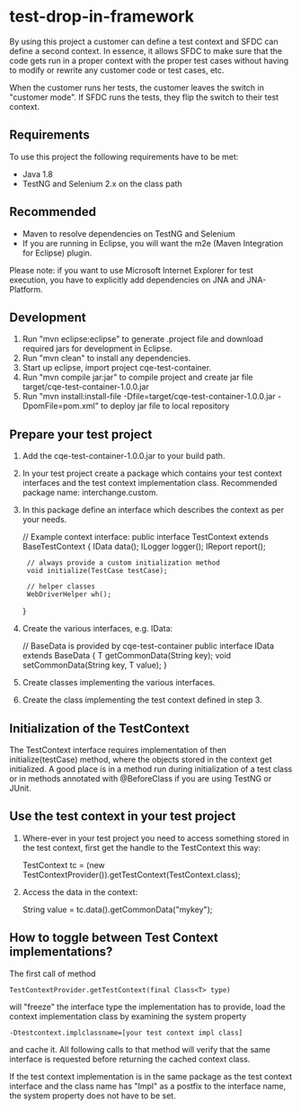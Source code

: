 # test-drop-in-framework
By using this project a customer can define a test context and SFDC can define a second context. In essence,
it allows SFDC to make sure that the code gets run in a proper context with the proper test cases without
having to modify or rewrite any customer code or test cases, etc.

When the customer runs her tests, the customer leaves the switch in "customer mode". If SFDC runs the tests,
they flip the switch to their test context.

## Requirements
To use this project the following requirements have to be met:
- Java 1.8
- TestNG and Selenium 2.x on the class path

## Recommended
- Maven to resolve dependencies on TestNG and Selenium
- If you are running in Eclipse, you will want the m2e (Maven Integration for Eclipse) plugin.

Please note: if you want to use Microsoft Internet Explorer for test execution, you have to
explicitly add dependencies on JNA and JNA-Platform.

## Development
1. Run "mvn eclipse:eclipse" to generate .project file and download required jars for development in Eclipse.
2. Run "mvn clean" to install any dependencies.
3. Start up eclipse, import project cqe-test-container.
4. Run "mvn compile jar:jar" to compile project and create jar file target/cqe-test-container-1.0.0.jar
5. Run "mvn install:install-file -Dfile=target/cqe-test-container-1.0.0.jar -DpomFile=pom.xml" to deploy jar file to local repository

## Prepare your test project
1. Add the cqe-test-container-1.0.0.jar to your build path.
2. In your test project create a package which contains your test context interfaces and the test context implementation class.
   Recommended package name: interchange.custom.<company-name> 
3. In this package define an interface which describes the context as per your needs.

	// Example context interface:
	public interface TestContext extends BaseTestContext {
		IData<String> data();
		ILogger logger();
		IReport report();

		// always provide a custom initialization method
		void initialize(TestCase testCase);
	
		// helper classes
		WebDriverHelper wh();
	}

4. Create the various interfaces, e.g. IData:
	
	// BaseData<T> is provided by cqe-test-container
	public interface IData<T> extends BaseData<T> {
		T getCommonData(String key);
		void setCommonData(String key, T value);
	}

5. Create classes implementing the various interfaces.
6. Create the class implementing the test context defined in step 3.

## Initialization of the TestContext

The TestContext interface requires implementation of then initialize(testCase) method, where the objects
stored in the context get initialized. A good place is in a method run during initialization of a test class
or in methods annotated with @BeforeClass if you are using TestNG or JUnit.  

## Use the test context in your test project
1. Where-ever in your test project you need to access something stored in the test context, first get the handle
   to the TestContext this way: 

	TestContext tc = (new TestContextProvider()).getTestContext(TestContext.class);

2. Access the data in the context:

	String value = tc.data().getCommonData("mykey");

## How to toggle between Test Context implementations?

The first call of method

	TestContextProvider.getTestContext(final Class<T> type)

will "freeze" the interface type the implementation has to provide, load the context implementation class by
examining the system property

	-Dtestcontext.implclassname=[your test context impl class]

and cache it. All following calls to that method will verify that the same interface is requested before
returning the cached context class.

If the test context implementation is in the same package as the test context interface and the class name
has "Impl" as a postfix to the interface name, the system property does not have to be set.

